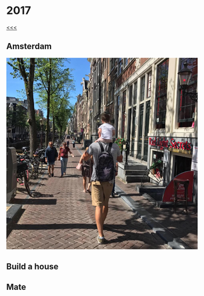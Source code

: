 
2017
======

[<<<](https://github.com/ttltrk/ELSE/blob/master/LL/LifeList.MD)

Amsterdam
------

![AMS](https://github.com/ttltrk/ELSE/blob/master/LL/2017/2017_AMS.jpg)

Build a house
------

Mate
------
